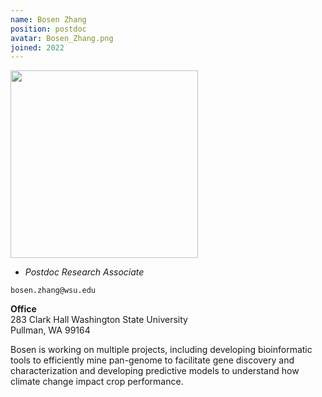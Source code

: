 ```yaml
---
name: Bosen Zhang
position: postdoc
avatar: Bosen_Zhang.png
joined: 2022
---
```


<img width="300" src="{{site.baseurl}}/images/people/{{page.avatar}}" data-action="zoom">

- _Postdoc Research Associate_<br>

<i class="fa fa-envelope-o"></i> `bosen.zhang@wsu.edu`

**Office**<br>
283 Clark Hall Washington State University <br>
Pullman, WA 99164

Bosen is working on multiple projects, including developing bioinformatic tools to efficiently mine pan-genome to facilitate gene discovery and characterization and developing predictive models to understand how climate change impact crop performance.
